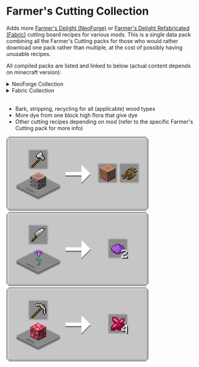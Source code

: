 # Farmer's Cutting Collection
Adds more [Farmer's Delight (NeoForge)](https://modrinth.com/mod/farmers-delight) or [Farmer's Delight Refabricated (Fabric)](https://modrinth.com/mod/farmers-delight-refabricated) cutting board recipes for various mods. This is a single data pack combining all the Farmer's Cutting packs for those who would rather download one pack rather than multiple, at the cost of possibly having unusable recipes.

All compiled packs are listed and linked to below (actual content depends on minecraft version):

<details><summary>NeoForge Collection</summary>

[Farmer's Cutting: The Aether](../aether/README.md)<br>
[Farmer's Cutting: Biomes O' Plenty](../biomesoplenty/README.md)<br>
[Farmer's Cutting: Eternal Starlight](../eternal_starlight/README.md)<br>
[Farmer's Cutting: Nether's Exoticism](../nethers_exoticism/README.md)<br>
[Farmer's Cutting: Oh The Biomes We've Gone](../biomeswevegone/README.md)<br>
[Farmer's Cutting: Regions Unexplored](../regions_unexplored/README.md)<br>
[Farmer's Cutting: Twilight Forest](../twilightforest/README.md)

</details>

<details><summary>Fabric Collection</summary>

[Farmer's Cutting: The Aether](../aether/README.md)<br>
[Farmer's Cutting: BetterEnd](../betterend/README.md)<br>
[Farmer's Cutting: BetterNether](../betternether/README.md)<br>
[Farmer's Cutting: Biomes O' Plenty](../biomesoplenty/README.md)<br>
[Farmer's Cutting: Cinderscapes](../cinderscapes/README.md)<br>
[Farmer's Cutting: Eternal Starlight](../eternal_starlight/README.md)<br>
[Farmer's Cutting: Oh The Biomes We've Gone](../biomeswevegone/README.md)<br>
[Farmer's Cutting: Regions Unexplored](../regions_unexplored/README.md)<br>
[Farmer's Cutting: Terrestria](../terrestria/README.md)

</details><br>

- Bark, stripping, recycling for all (applicable) wood types
- More dye from one block high flora that give dye
- Other cutting recipes depending on mod (refer to the specific Farmer's Cutting pack for more info)

![Wood Cutting](media/woodcutting.png) ![Flora Cutting](media/floracutting.png) ![Other Cutting](media/othercutting.png)